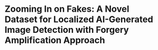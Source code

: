 # Zooming In on Fakes: A Novel Dataset for Localized AI-Generated Image Detection with Forgery Amplification Approach